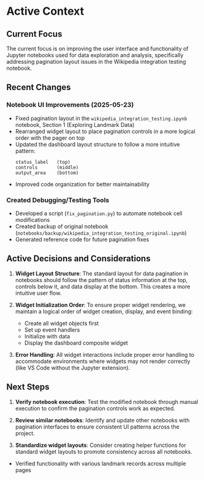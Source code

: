 # Active Context

## Current Focus

The current focus is on improving the user interface and functionality of Jupyter notebooks used for data exploration and analysis, specifically addressing pagination layout issues in the Wikipedia integration testing notebook.

## Recent Changes

### Notebook UI Improvements (2025-05-23)

- Fixed pagination layout in the `wikipedia_integration_testing.ipynb` notebook, Section 1 (Exploring Landmark Data)
- Rearranged widget layout to place pagination controls in a more logical order with the pager on top
- Updated the dashboard layout structure to follow a more intuitive pattern:
  ```
  status_label   (top)
  controls       (middle)
  output_area    (bottom)
  ```
- Improved code organization for better maintainability

### Created Debugging/Testing Tools

- Developed a script (`fix_pagination.py`) to automate notebook cell modifications
- Created backup of original notebook (`notebooks/backup/wikipedia_integration_testing_original.ipynb`)
- Generated reference code for future pagination fixes

## Active Decisions and Considerations

1. **Widget Layout Structure**: The standard layout for data pagination in notebooks should follow the pattern of status information at the top, controls below it, and data display at the bottom. This creates a more intuitive user flow.

1. **Widget Initialization Order**: To ensure proper widget rendering, we maintain a logical order of widget creation, display, and event binding:

   - Create all widget objects first
   - Set up event handlers
   - Initialize with data
   - Display the dashboard composite widget

1. **Error Handling**: All widget interactions include proper error handling to accommodate environments where widgets may not render correctly (like VS Code without the Jupyter extension).

## Next Steps

1. **Verify notebook execution**: Test the modified notebook through manual execution to confirm the pagination controls work as expected.

1. **Review similar notebooks**: Identify and update other notebooks with pagination interfaces to ensure consistent UI patterns across the project.

1. **Standardize widget layouts**: Consider creating helper functions for standard widget layouts to promote consistency across all notebooks.

- Verified functionality with various landmark records across multiple pages
